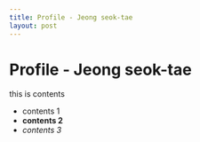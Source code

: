 ```yaml
---
title: Profile - Jeong seok-tae
layout: post
---
```


Profile - Jeong seok-tae
===

this is contents

- contents 1
- **contents 2**
- _contents 3_


